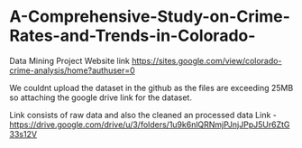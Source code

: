 # A-Comprehensive-Study-on-Crime-Rates-and-Trends-in-Colorado-
Data Mining Project
 Website link  https://sites.google.com/view/colorado-crime-analysis/home?authuser=0

 
We couldnt upload the dataset in the github as the files are exceeding 25MB so attaching the google drive link for the dataset.

Link consists of raw data and also the cleaned an processed data 
Link - https://drive.google.com/drive/u/3/folders/1u9k6nlQRNmjPJnjJPpJ5Ur6ZtG33s12V
